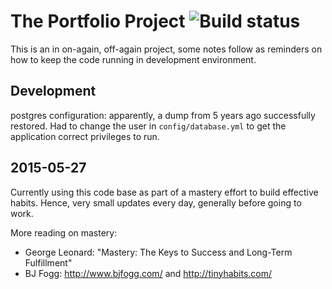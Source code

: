 # The Portfolio Project ![Build status](http://travis-ci.org/doolin/portfolio-project.png "Build status")

This is an in on-again, off-again project, some notes follow as
reminders on how to keep the code running in development environment.

## Development

postgres configuration: apparently, a dump from 5 years ago successfully
restored. Had to change the user in `config/database.yml` to get the
application correct privileges to run.

## 2015-05-27

Currently using this code base as part of a mastery effort to build
effective habits. Hence, very small updates every day, generally before
going to work.

More reading on mastery:

* George Leonard: "Mastery: The Keys to Success and Long-Term
  Fulfillment"
* BJ Fogg: http://www.bjfogg.com/ and http://tinyhabits.com/
